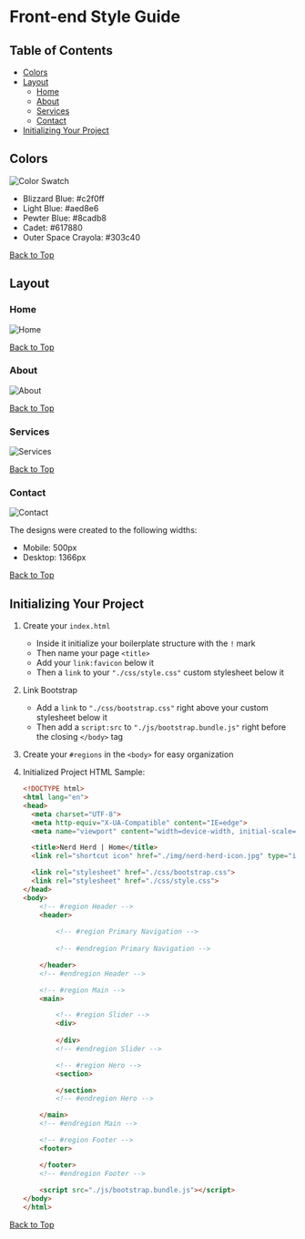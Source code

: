 # Front-end Style Guide

## Table of Contents

- [Colors](#colors)
- [Layout](#layout)
  - [Home](#home)
  - [About](#about)
  - [Services](#services)
  - [Contact](#contact)
- [Initializing Your Project](#initializing-your-project)

## Colors

![Color Swatch](./img/color-swatch.png)

- Blizzard Blue: #c2f0ff
- Light Blue: #aed8e6
- Pewter Blue: #8cadb8
- Cadet: #617880
- Outer Space Crayola: #303c40

[Back to Top](#front-end-style-guide)

## Layout

### Home
![Home](./design/home.png)

[Back to Top](#front-end-style-guide)

### About
![About](./design/about.png)

[Back to Top](#front-end-style-guide)

### Services 
![Services](./design/services.png)

[Back to Top](#front-end-style-guide)

### Contact 
![Contact](./design/contact.png)

The designs were created to the following widths:

- Mobile: 500px
- Desktop: 1366px

[Back to Top](#front-end-style-guide)

## Initializing Your Project

1. Create your `index.html`

    - Inside it initialize your boilerplate structure with the `!` mark
    - Then name your page `<title>`
    - Add your `link:favicon` below it
    - Then a `link` to your `"./css/style.css"` custom stylesheet below it

2. Link Bootstrap

    - Add a `link` to `"./css/bootstrap.css"` right above your custom stylesheet below it
    - Then add a `script:src` to `"./js/bootstrap.bundle.js"` right before the closing `</body>` tag

3. Create your `#regions` in the `<body>` for easy organization

4. Initialized Project HTML Sample:

    ```html
    <!DOCTYPE html>
    <html lang="en">
    <head>
      <meta charset="UTF-8">
      <meta http-equiv="X-UA-Compatible" content="IE=edge">
      <meta name="viewport" content="width=device-width, initial-scale=1.0">

      <title>Nerd Herd | Home</title>
      <link rel="shortcut icon" href="./img/nerd-herd-icon.jpg" type="image/x-icon">

      <link rel="stylesheet" href="./css/bootstrap.css">
      <link rel="stylesheet" href="./css/style.css">
    </head>
    <body>
        <!-- #region Header -->
        <header>
            
            <!-- #region Primary Navigation -->
            
            <!-- #endregion Primary Navigation -->

        </header>
        <!-- #endregion Header -->

        <!-- #region Main -->
        <main>

            <!-- #region Slider -->
            <div>
      
            </div>
            <!-- #endregion Slider -->

            <!-- #region Hero -->
            <section>

            </section>
            <!-- #endregion Hero -->
    
        </main>
        <!-- #endregion Main -->

        <!-- #region Footer -->
        <footer>

        </footer>
        <!-- #endregion Footer -->
      
        <script src="./js/bootstrap.bundle.js"></script>
    </body>
    </html>
    ```

[Back to Top](#front-end-style-guide)